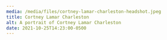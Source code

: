 ```yaml
---
media: /media/files/cortney-lamar-charleston-headshot.jpeg
title: Cortney Lamar Charleston
alt: A portrait of Cortney Lamar Charleston
date: 2021-10-25T14:23:00-0500
---
```

